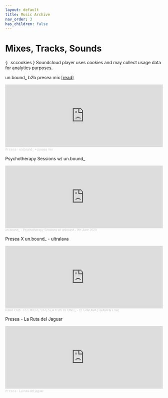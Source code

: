 ```yaml
---
layout: default
title: Music Archive
nav_order: 3
has_children: false
---
```


# Mixes, Tracks, Sounds

{: .sccookies }
Soundcloud player uses cookies and may collect usage data for analytics purposes.

<div class="mixes">
  <div class="mix">
    <div class="mix-title">
      <p>un.bound_ b2b presea mix <a href="https://bf-club.github.io/docs/posts/000.html">[read]</a></p>
    </div>
    <iframe width="100%" height="200" scrolling="no" frameborder="no" allow="autoplay" src="https://w.soundcloud.com/player/?url=https%3A//api.soundcloud.com/tracks/1399273564&color=%23ff5500&auto_play=false&hide_related=false&show_comments=true&show_user=true&show_reposts=false&show_teaser=true&visual=true"></iframe><div style="font-size: 10px; color: #cccccc;line-break: anywhere;word-break: normal;overflow: hidden;white-space: nowrap;text-overflow: ellipsis; font-family: Interstate,Lucida Grande,Lucida Sans Unicode,Lucida Sans,Garuda,Verdana,Tahoma,sans-serif;font-weight: 100;"><a href="https://soundcloud.com/presea" title="ℙ𝕣𝕖𝕤𝕖𝕒" target="_blank" style="color: #cccccc; text-decoration: none;">ℙ𝕣𝕖𝕤𝕖𝕒</a> · <a href="https://soundcloud.com/presea/unbound-presea-mix" title="un.bound_ + presea mix" target="_blank" style="color: #cccccc; text-decoration: none;">un.bound_ + presea mix</a></div>
  </div>
  
  <div class="mix">
    <div class="mix-title">
      <p>Psychotherapy Sessions w/ un.bound_ </p>
    </div>
    <iframe width="100%" height="200" scrolling="no" frameborder="no" allow="autoplay" src="https://w.soundcloud.com/player/?url=https%3A//api.soundcloud.com/tracks/838498600&color=%23ff5500&auto_play=false&hide_related=false&show_comments=true&show_user=true&show_reposts=false&show_teaser=true&visual=true"></iframe><div style="font-size: 10px; color: #cccccc;line-break: anywhere;word-break: normal;overflow: hidden;white-space: nowrap;text-overflow: ellipsis; font-family: Interstate,Lucida Grande,Lucida Sans Unicode,Lucida Sans,Garuda,Verdana,Tahoma,sans-serif;font-weight: 100;"><a href="https://soundcloud.com/unbund" title="un.bound_" target="_blank" style="color: #cccccc; text-decoration: none;">un.bound_</a> · <a href="https://soundcloud.com/unbund/psychotherapy-sessions-w-unbound-9th-june-2020" title="Psychotherapy Sessions w/ unbound - 9th June 2020" target="_blank" style="color: #cccccc; text-decoration: none;">Psychotherapy Sessions w/ unbound - 9th June 2020</a></div>
  </div>
  
  <div class="mix">
    <div class="mix-title">
      <p>Presea X un.bound_ - ultralava</p>
    </div>
    <iframe width="100%" height="200" scrolling="no" frameborder="no" allow="autoplay" src="https://w.soundcloud.com/player/?url=https%3A//api.soundcloud.com/tracks/1511977999&color=%23ff5500&auto_play=false&hide_related=false&show_comments=true&show_user=true&show_reposts=false&show_teaser=true&visual=true"></iframe><div style="font-size: 10px; color: #cccccc;line-break: anywhere;word-break: normal;overflow: hidden;white-space: nowrap;text-overflow: ellipsis; font-family: Interstate,Lucida Grande,Lucida Sans Unicode,Lucida Sans,Garuda,Verdana,Tahoma,sans-serif;font-weight: 100;"><a href="https://soundcloud.com/rawaclub" title="Rawa Club" target="_blank" style="color: #cccccc; text-decoration: none;">Rawa Club</a> · <a href="https://soundcloud.com/rawaclub/premiere-presea-x-unbound_ultralava-trampa-x-va" title="PREMIERE: PRESEA X UN.BOUND_ - ULTRALAVA (TRAMPA x VA)" target="_blank" style="color: #cccccc; text-decoration: none;">PREMIERE: PRESEA X UN.BOUND_ - ULTRALAVA (TRAMPA x VA)</a></div>
  </div>
  
  <div class="mix">
    <div class="mix-title">
      <p>Presea - La Ruta del Jaguar</p>
    </div>
    <iframe width="100%" height="200" scrolling="no" frameborder="no" allow="autoplay" src="https://w.soundcloud.com/player/?url=https%3A//api.soundcloud.com/tracks/1286029600&color=%23ff5500&auto_play=false&hide_related=false&show_comments=true&show_user=true&show_reposts=false&show_teaser=true&visual=true"></iframe><div style="font-size: 10px; color: #cccccc;line-break: anywhere;word-break: normal;overflow: hidden;white-space: nowrap;text-overflow: ellipsis; font-family: Interstate,Lucida Grande,Lucida Sans Unicode,Lucida Sans,Garuda,Verdana,Tahoma,sans-serif;font-weight: 100;"><a href="https://soundcloud.com/presea" title="ℙ𝕣𝕖𝕤𝕖𝕒" target="_blank" style="color: #cccccc; text-decoration: none;">ℙ𝕣𝕖𝕤𝕖𝕒</a> · <a href="https://soundcloud.com/presea/la-ruta-del-jaguar" title="La ruta del jaguar" target="_blank" style="color: #cccccc; text-decoration: none;">La ruta del jaguar</a></div>
  </div>
</div>




